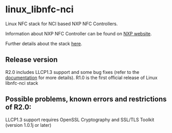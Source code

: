 linux_libnfc-nci
================
Linux NFC stack for NCI based NXP NFC Controllers.

Information about NXP NFC Controller can be found on [NXP website](http://www.nxp.com/products/identification_and_security/nfc_and_reader_ics/nfc_controller_solutions/#overview).

Further details about the stack [here](https://github.com/NXPNFCLinux/linux_libnfc-nci/blob/master/doc/AN11697%20-%20PN7120%20Linux%20Software%20Stack%20Integration%20Guidelines.pdf).

Release version
---------------
R2.0 includes LLCP1.3 support and some bug fixes (refer to the [documentation](https://github.com/NXPNFCLinux/linux_libnfc-nci/blob/master/doc/AN11697%20-%20PN7120%20Linux%20Software%20Stack%20Integration%20Guidelines.pdf) for more details).
R1.0 is the first official release of Linux libnfc-nci stack

Possible problems, known errors and restrictions of R2.0:
---------------------------------------------------------
LLCP1.3 support requires OpenSSL Cryptography and SSL/TLS Toolkit (version 1.0.1j or later)
